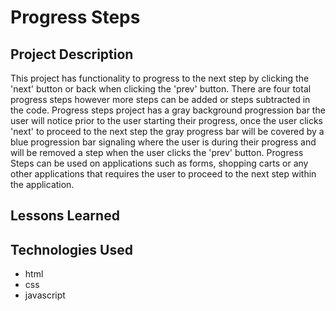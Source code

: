 # Progress Steps


## Project Description 

This project has functionality to progress to the next step by clicking the 'next' button or back when clicking the 'prev' button. There are four total progress steps however more steps can be added or steps subtracted in the code.  Progress steps project has a gray background progression bar the user will notice prior to the user starting their progress, once the user clicks 'next' to proceed to the next step the gray progress bar will be covered by a blue progression bar signaling where the user is during their progress and will be removed a step when the user clicks the 'prev' button.  Progress Steps can be used on applications such as forms, shopping carts or any other applications that requires the user to proceed to the next step within the application. 


## Lessons Learned 



## Technologies Used

- html
- css
- javascript